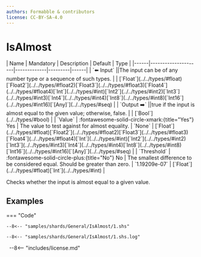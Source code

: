 ```yaml
---
authors: Formabble & contributors
license: CC-BY-SA-4.0
---
```



# IsAlmost

<div class="sh-parameters" markdown="1">
| Name | Mandatory | Description | Default | Type |
|------|---------------------|-------------|---------|------|
| `⬅️ Input` ||The input can be of any number type or a sequence of such types. | | [`Float`](../../types/#float)[`Float2`](../../types/#float2)[`Float3`](../../types/#float3)[`Float4`](../../types/#float4)[`Int`](../../types/#int)[`Int2`](../../types/#int2)[`Int3`](../../types/#int3)[`Int4`](../../types/#int4)[`Int8`](../../types/#int8)[`Int16`](../../types/#int16)[`[Any]`](../../types/#seq) |
| `Output ➡️` ||true if the input is almost equal to the given value; otherwise, false. | | [`Bool`](../../types/#bool) |
| `Value` | :fontawesome-solid-circle-xmark:{title="Yes"} Yes  | The value to test against for almost equality. | `None` | [`Float`](../../types/#float)[`Float2`](../../types/#float2)[`Float3`](../../types/#float3)[`Float4`](../../types/#float4)[`Int`](../../types/#int)[`Int2`](../../types/#int2)[`Int3`](../../types/#int3)[`Int4`](../../types/#int4)[`Int8`](../../types/#int8)[`Int16`](../../types/#int16)[`[Any]`](../../types/#seq) |
| `Threshold` | :fontawesome-solid-circle-plus:{title="No"} No  | The smallest difference to be considered equal. Should be greater than zero. | `1.19209e-07` | [`Float`](../../types/#float)[`Int`](../../types/#int) |

</div>

Checks whether the input is almost equal to a given value.

## Examples

=== "Code"

  ```x86asm linenums="1"
  --8<-- "samples/shards/General/IsAlmost/1.shs"
  ```

  ```
  --8<-- "samples/shards/General/IsAlmost/1.shs.log"
  ```
&nbsp;
--8<-- "includes/license.md"

